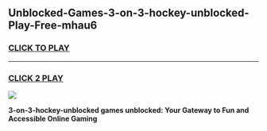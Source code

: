 
## Unblocked-Games-3-on-3-hockey-unblocked-Play-Free-mhau6
<h3>
<a href="https://premium76.site?title=3-on-3-hockey-unblocked&ref=23A">CLICK TO PLAY</a></h3>
<hr>

<h3>
<a href="https://premium76.site?title=3-on-3-hockey-unblocked&ref=23A">CLICK 2 PLAY</a>
  
</h3>

<a href="https://premium76.site?title=3-on-3-hockey-unblocked&ref=23A"><img src="https://clearcache.store/games.png"></a>


**3-on-3-hockey-unblocked games unblocked: Your Gateway to Fun and Accessible Online Gaming**
